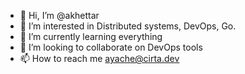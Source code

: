 - 👋 Hi, I’m @akhettar
- 👀 I’m interested in Distributed systems, DevOps, Go.
- 🌱 I’m currently learning everything
- 💞️ I’m looking to collaborate on DevOps tools
- 📫 How to reach me ayache@cirta.dev

<!---
akhettar/akhettar is a ✨ special ✨ repository because its `README.md` (this file) appears on your GitHub profile.
You can click the Preview link to take a look at your changes.
--->
